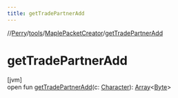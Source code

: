 ```yaml
---
title: getTradePartnerAdd
---
```

//[Perry](../../../index.html)/[tools](../index.html)/[MaplePacketCreator](index.html)/[getTradePartnerAdd](get-trade-partner-add.html)



# getTradePartnerAdd



[jvm]\
open fun [getTradePartnerAdd](get-trade-partner-add.html)(c: [Character](../../client/-character/index.html)): [Array](https://kotlinlang.org/api/latest/jvm/stdlib/kotlin/-array/index.html)<[Byte](https://kotlinlang.org/api/latest/jvm/stdlib/kotlin/-byte/index.html)>




